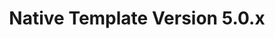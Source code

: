 ---
title: "Native Template Version 5.0.x"
parent: "nt-studio-pro-8-parent"
menu_order: 30
description: "Native Template 5.0.x release notes."
---